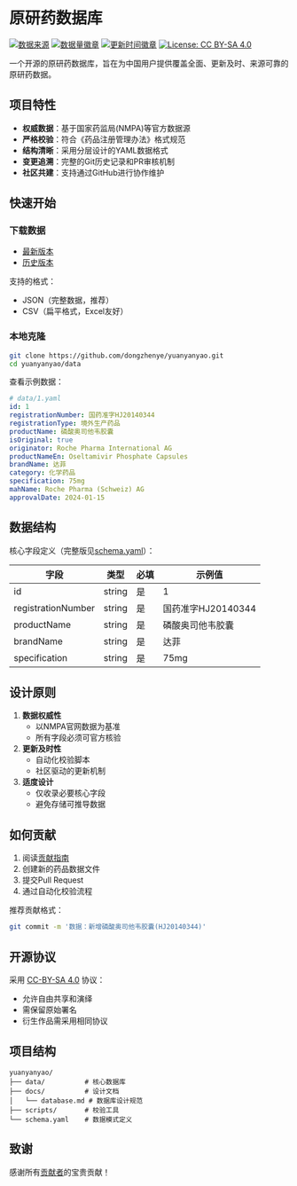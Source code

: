 # 原研药数据库

[![数据来源](https://img.shields.io/badge/数据来源-NMPA-blue)](https://www.nmpa.gov.cn/)
[![数据量徽章](https://img.shields.io/badge/数据量-1条-green)]()
[![更新时间徽章](https://img.shields.io/badge/更新-0天前-green)]()
[![License: CC BY-SA 4.0](https://img.shields.io/badge/License-CC%20BY--SA%204.0-lightgrey.svg)](https://creativecommons.org/licenses/by-sa/4.0/)

一个开源的原研药数据库，旨在为中国用户提供覆盖全面、更新及时、来源可靠的原研药数据。

## 项目特性

- **权威数据**：基于国家药监局(NMPA)等官方数据源
- **严格校验**：符合《药品注册管理办法》格式规范
- **结构清晰**：采用分层设计的YAML数据格式
- **变更追溯**：完整的Git历史记录和PR审核机制
- **社区共建**：支持通过GitHub进行协作维护

## 快速开始

### 下载数据

- [最新版本](https://github.com/dongzhenye/yuanyanyao/releases/latest)
- [历史版本](https://github.com/dongzhenye/yuanyanyao/releases)

支持的格式：

- JSON（完整数据，推荐）
- CSV（扁平格式，Excel友好）

### 本地克隆

```bash
git clone https://github.com/dongzhenye/yuanyanyao.git
cd yuanyanyao/data
```

查看示例数据：

```yaml
# data/1.yaml
id: 1
registrationNumber: 国药准字HJ20140344
registrationType: 境外生产药品
productName: 磷酸奥司他韦胶囊
isOriginal: true
originator: Roche Pharma International AG
productNameEn: Oseltamivir Phosphate Capsules
brandName: 达菲
category: 化学药品
specification: 75mg
mahName: Roche Pharma (Schweiz) AG
approvalDate: 2024-01-15
```

## 数据结构

核心字段定义（完整版见[schema.yaml](schema.yaml)）：

| 字段                | 类型     | 必填 | 示例值                  |
|---------------------|----------|------|-------------------------|
| id                 | string  | 是   | 1                      |
| registrationNumber | string  | 是   | 国药准字HJ20140344     |
| productName        | string  | 是   | 磷酸奥司他韦胶囊       |
| brandName          | string  | 是   | 达菲                   |
| specification      | string  | 是   | 75mg                   |

## 设计原则

1. **数据权威性**
   - 以NMPA官网数据为基准
   - 所有字段必须可官方核验
2. **更新及时性**
   - 自动化校验脚本
   - 社区驱动的更新机制
3. **适度设计**
   - 仅收录必要核心字段
   - 避免存储可推导数据

## 如何贡献

1. 阅读[贡献指南](CONTRIBUTING.md)
2. 创建新的药品数据文件
3. 提交Pull Request
4. 通过自动化校验流程

推荐贡献格式：
```bash
git commit -m '数据：新增磷酸奥司他韦胶囊(HJ20140344)'
```

## 开源协议

采用 [CC-BY-SA 4.0](LICENSE) 协议：

- 允许自由共享和演绎
- 需保留原始署名
- 衍生作品需采用相同协议

## 项目结构

```
yuanyanyao/
├── data/          # 核心数据库
├── docs/          # 设计文档
│   └── database.md # 数据库设计规范
├── scripts/       # 校验工具
└── schema.yaml    # 数据模式定义
```

## 致谢

感谢所有[贡献者](https://github.com/dongzhenye/yuanyanyao/graphs/contributors)的宝贵贡献！
